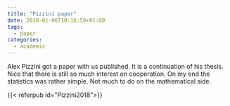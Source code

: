 ```yaml
---
title: "Pizzini paper"
date: 2018-01-06T10:16:59+01:00
tags:
  - paper
categories: 
  - academic
---
```


Alex Pizzini got a paper with us published.  It is a continuation of
his thesis.  Nice that there is still so much interest on cooperation.
On my end the statistics was rather simple.  Not much to do on the
mathematical side.

{{< referpub id="Pizzini2018">}}

